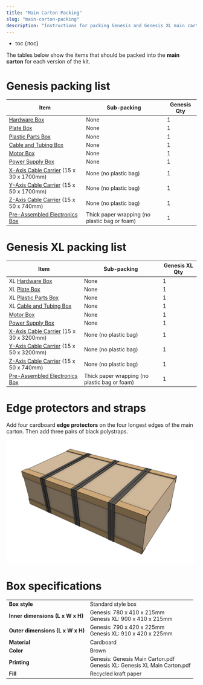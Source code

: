 ```yaml
---
title: "Main Carton Packing"
slug: "main-carton-packing"
description: "Instructions for packing Genesis and Genesis XL main cartons"
---
```


* toc
{:toc}

The tables below show the items that should be packed into the **main carton** for each version of the kit.

# Genesis packing list

|Item                          |Sub-packing                   |Genesis Qty                   |
|------------------------------|------------------------------|------------------------------|
|[Hardware Box](hardware-box.md)                  |None                          |1
|[Plate Box](plate-box.md)                     |None                          |1
|[Plastic Parts Box](plastic-parts-box.md)             |None                          |1
|[Cable and Tubing Box](cable-and-tubing-box.md)          |None                          |1
|[Motor Box](motor-box.md)                     |None                          |1
|[Power Supply Box](power-supply-box.md)              |None                          |1
|[X-Axis Cable Carrier](../bom/electronics-and-wiring.md#cable-carrier) (15 x 30 x 1700mm)|None (no plastic bag)         |1
|[Y-Axis Cable Carrier](../bom/electronics-and-wiring.md#cable-carrier) (15 x 50 x 1700mm)|None (no plastic bag)         |1
|[Z-Axis Cable Carrier](../bom/electronics-and-wiring.md#cable-carrier) (15 x 50 x 740mm)|None (no plastic bag)         |1
|[Pre-Assembled Electronics Box](../pre-assembly/electronics-box.md)               |Thick paper wrapping (no plastic bag or foam)|1


# Genesis XL packing list

|Item                          |Sub-packing                   |Genesis XL Qty                |
|------------------------------|------------------------------|------------------------------|
|<span class="fb-xl-sticker">XL</span> [Hardware Box](hardware-box.md)             |None                          |1
|<span class="fb-xl-sticker">XL</span> [Plate Box](plate-box.md)                |None                          |1
|<span class="fb-xl-sticker">XL</span> [Plastic Parts Box](plastic-parts-box.md)        |None                          |1
|<span class="fb-xl-sticker">XL</span> [Cable and Tubing Box](cable-and-tubing-box.md)     |None                          |1
|[Motor Box](motor-box.md)                     |None                          |1
|[Power Supply Box](power-supply-box.md)              |None                          |1
|[X-Axis Cable Carrier](../bom/electronics-and-wiring.md#cable-carrier) (15 x 30 x 3200mm)|None (no plastic bag)         |1
|[Y-Axis Cable Carrier](../bom/electronics-and-wiring.md#cable-carrier) (15 x 50 x 3200mm)|None (no plastic bag)         |1
|[Z-Axis Cable Carrier](../bom/electronics-and-wiring.md#cable-carrier) (15 x 50 x 740mm)|None (no plastic bag)         |1
|[Pre-Assembled Electronics Box](../pre-assembly/electronics-box.md)               |Thick paper wrapping (no plastic bag or foam)|1

# Edge protectors and straps
Add four cardboard **edge protectors** on the four longest edges of the main carton. Then add three pairs of black polystraps.

![Screen Shot 2020-06-03 at 6.34.00 PM.png](_images/Screen_Shot_2020-06-03_at_6.34.00_PM.png)

# Box specifications

|                              |                              |
|------------------------------|------------------------------|
|**Box style**                 |Standard style box
|**Inner dimensions (L x W x H)**|Genesis: 780 x 410 x 215mm<br>Genesis XL: 900 x 410 x 215mm
|**Outer dimensions (L x W x H)**|Genesis: 790 x 420 x 225mm<br>Genesis XL: 910 x 420 x 225mm
|**Material**                  |Cardboard
|**Color**                     |Brown
|**Printing**                  |Genesis: Genesis Main Carton.pdf<br>Genesis XL: Genesis XL Main Carton.pdf
|**Fill**                      |Recycled kraft paper

